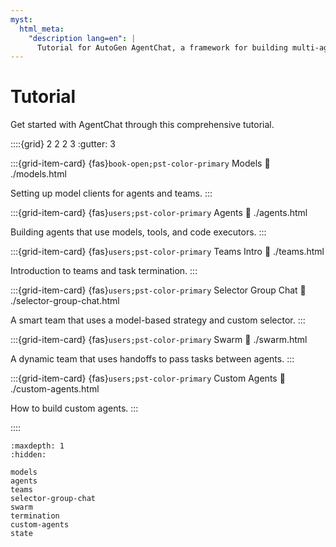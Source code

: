 ```yaml
---
myst:
  html_meta:
    "description lang=en": |
      Tutorial for AutoGen AgentChat, a framework for building multi-agent applications with AI agents.
---
```


# Tutorial

Get started with AgentChat through this comprehensive tutorial.

::::{grid} 2 2 2 3
:gutter: 3

:::{grid-item-card} {fas}`book-open;pst-color-primary` Models
:link: ./models.html

Setting up model clients for agents and teams.
:::

:::{grid-item-card} {fas}`users;pst-color-primary` Agents
:link: ./agents.html

Building agents that use models, tools, and code executors.
:::

:::{grid-item-card} {fas}`users;pst-color-primary` Teams Intro
:link: ./teams.html

Introduction to teams and task termination.
:::

:::{grid-item-card} {fas}`users;pst-color-primary` Selector Group Chat
:link: ./selector-group-chat.html

A smart team that uses a model-based strategy and custom selector.
:::

:::{grid-item-card} {fas}`users;pst-color-primary` Swarm
:link: ./swarm.html

A dynamic team that uses handoffs to pass tasks between agents.
:::

:::{grid-item-card} {fas}`users;pst-color-primary` Custom Agents
:link: ./custom-agents.html

How to build custom agents.
:::

::::

```{toctree}
:maxdepth: 1
:hidden:

models
agents
teams
selector-group-chat
swarm
termination
custom-agents
state
```
